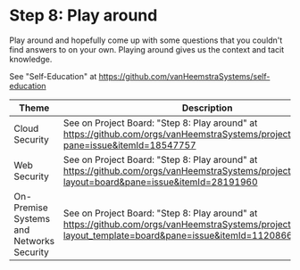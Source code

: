 # Step 8: Play around

Play around and hopefully come up with some questions that you couldn't find answers to on your own. Playing around gives us the context and tacit knowledge.

See "Self-Education" at https://github.com/vanHeemstraSystems/self-education

| Theme | Description |
| -- | -- |
| Cloud Security | See on Project Board: "Step 8: Play around" at https://github.com/orgs/vanHeemstraSystems/projects/9/views/1?pane=issue&itemId=18547757 |
| Web Security | See on Project Board: "Step 8: Play around" at https://github.com/orgs/vanHeemstraSystems/projects/16/views/1?layout=board&pane=issue&itemId=28191960 |
| On-Premise Systems and Networks Security | See on Project Board: "Step 8: Play around" at https://github.com/orgs/vanHeemstraSystems/projects/39/views/1?layout_template=board&pane=issue&itemId=112086639 | 
